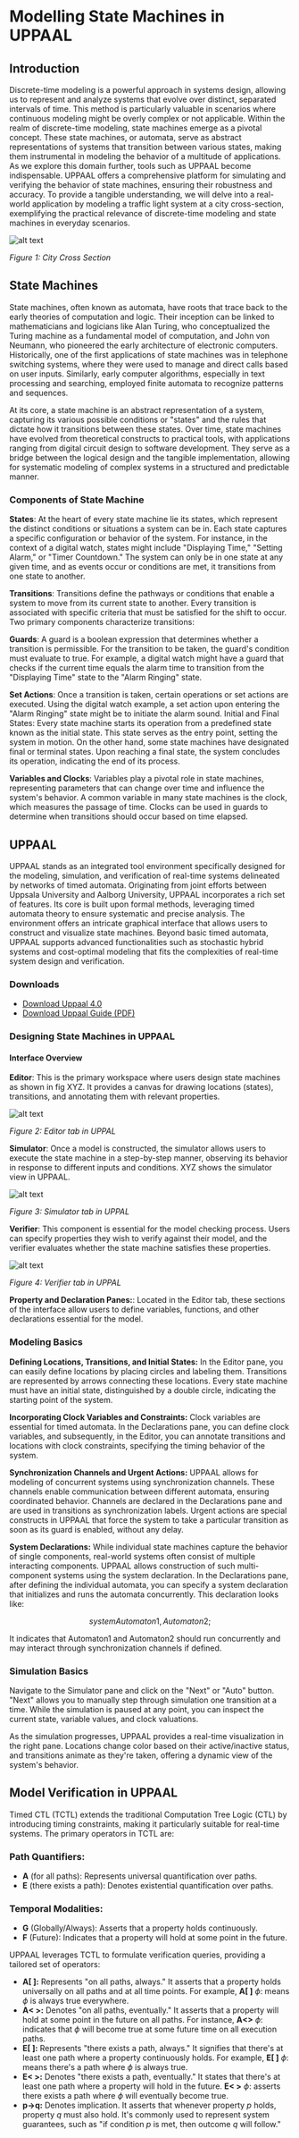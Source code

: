 # Modelling State Machines in UPPAAL

## Introduction

Discrete-time modeling is a powerful approach in systems design, allowing us to represent and analyze systems that evolve over distinct, separated intervals of time. This method is particularly valuable in scenarios where continuous modeling might be overly complex or not applicable. Within the realm of discrete-time modeling, state machines emerge as a pivotal concept. These state machines, or automata, serve as abstract representations of systems that transition between various states, making them instrumental in modeling the behavior of a multitude of applications. As we explore this domain further, tools such as UPPAAL become indispensable. UPPAAL offers a comprehensive platform for simulating and verifying the behavior of state machines, ensuring their robustness and accuracy. To provide a tangible understanding, we will delve into a real-world application by modeling a traffic light system at a city cross-section, exemplifying the practical relevance of discrete-time modeling and state machines in everyday scenarios.

![alt text](images/Cross-section.png)

_Figure 1: City Cross Section_

## State Machines

State machines, often known as automata, have roots that trace back to the early theories of computation and logic. Their inception can be linked to mathematicians and logicians like Alan Turing, who conceptualized the Turing machine as a fundamental model of computation, and John von Neumann, who pioneered the early architecture of electronic computers. Historically, one of the first applications of state machines was in telephone switching systems, where they were used to manage and direct calls based on user inputs. Similarly, early computer algorithms, especially in text processing and searching, employed finite automata to recognize patterns and sequences.

At its core, a state machine is an abstract representation of a system, capturing its various possible conditions or "states" and the rules that dictate how it transitions between these states. Over time, state machines have evolved from theoretical constructs to practical tools, with applications ranging from digital circuit design to software development. They serve as a bridge between the logical design and the tangible implementation, allowing for systematic modeling of complex systems in a structured and predictable manner.

### Components of State Machine

**States**: At the heart of every state machine lie its states, which represent the distinct conditions or situations a system can be in. Each state captures a specific configuration or behavior of the system. For instance, in the context of a digital watch, states might include "Displaying Time," "Setting Alarm," or "Timer Countdown." The system can only be in one state at any given time, and as events occur or conditions are met, it transitions from one state to another.

**Transitions**: Transitions define the pathways or conditions that enable a system to move from its current state to another. Every transition is associated with specific criteria that must be satisfied for the shift to occur. Two primary components characterize transitions:

**Guards**: A guard is a boolean expression that determines whether a transition is permissible. For the transition to be taken, the guard's condition must evaluate to true. For example, a digital watch might have a guard that checks if the current time equals the alarm time to transition from the "Displaying Time" state to the "Alarm Ringing" state.

**Set Actions**: Once a transition is taken, certain operations or set actions are executed. Using the digital watch example, a set action upon entering the "Alarm Ringing" state might be to initiate the alarm sound.
Initial and Final States: Every state machine starts its operation from a predefined state known as the initial state. This state serves as the entry point, setting the system in motion. On the other hand, some state machines have designated final or terminal states. Upon reaching a final state, the system concludes its operation, indicating the end of its process.

**Variables and Clocks**: Variables play a pivotal role in state machines, representing parameters that can change over time and influence the system's behavior. A common variable in many state machines is the clock, which measures the passage of time. Clocks can be used in guards to determine when transitions should occur based on time elapsed.

## UPPAAL

UPPAAL stands as an integrated tool environment specifically designed for the modeling, simulation, and verification of real-time systems delineated by networks of timed automata.
Originating from joint efforts between Uppsala University and Aalborg University, UPPAAL incorporates a rich set of features.
Its core is built upon formal methods, leveraging timed automata theory to ensure systematic and precise analysis.
The environment offers an intricate graphical interface that allows users to construct and visualize state machines.
Beyond basic timed automata, UPPAAL supports advanced functionalities such as stochastic hybrid systems and cost-optimal modeling that fits the complexities of real-time system design and verification.

### Downloads

- [Download Uppaal 4.0](https://www.it.uu.se/research/group/darts/uppaal/download.html)
- [Download Uppaal Guide (PDF)](UppaalGuide.pdf)

### Designing State Machines in UPPAAL

#### Interface Overview

**Editor**: This is the primary workspace where users design state machines as shown in fig XYZ. It provides a canvas for drawing locations (states), transitions, and annotating them with relevant properties.

![alt text](images/uppaal_editor.png)

_Figure 2: Editor tab in UPPAL_

**Simulator**: Once a model is constructed, the simulator allows users to execute the state machine in a step-by-step manner, observing its behavior in response to different inputs and conditions. XYZ shows the simulator view in UPPAAL.

![alt text](images/uppaal_sim.png)

_Figure 3: Simulator tab in UPPAL_

**Verifier**: This component is essential for the model checking process. Users can specify properties they wish to verify against their model, and the verifier evaluates whether the state machine satisfies these properties.

![alt text](images/uppaal_verifier.png)

_Figure 4: Verifier tab in UPPAL_

**Property and Declaration Panes:**: Located in the Editor tab, these sections of the interface allow users to define variables, functions, and other declarations essential for the model.

### Modeling Basics

**Defining Locations, Transitions, and Initial States:** In the Editor pane, you can easily define locations by placing circles and labeling them. Transitions are represented by arrows connecting these locations. Every state machine must have an initial state, distinguished by a double circle, indicating the starting point of the system.

**Incorporating Clock Variables and Constraints:** Clock variables are essential for timed automata. In the Declarations pane, you can define clock variables, and subsequently, in the Editor, you can annotate transitions and locations with clock constraints, specifying the timing behavior of the system.

**Synchronization Channels and Urgent Actions:** UPPAAL allows for modeling of concurrent systems using synchronization channels. These channels enable communication between different automata, ensuring coordinated behavior. Channels are declared in the Declarations pane and are used in transitions as synchronization labels. Urgent actions are special constructs in UPPAAL that force the system to take a particular transition as soon as its guard is enabled, without any delay.

**System Declarations:** While individual state machines capture the behavior of single components, real-world systems often consist of multiple interacting components. UPPAAL allows construction of such multi-component systems using the system declaration.
In the Declarations pane, after defining the individual automata, you can specify a system declaration that initializes and runs the automata concurrently. This declaration looks like:

$$ system Automaton1, Automaton2; $$

It indicates that Automaton1 and Automaton2 should run concurrently and may interact through synchronization channels if defined.

### Simulation Basics

Navigate to the Simulator pane and click on the "Next" or "Auto" button. "Next" allows you to manually step through simulation one transition at a time. While the simulation is paused at any point, you can inspect the current state, variable values, and clock valuations.

As the simulation progresses, UPPAAL provides a real-time visualization in the right pane. Locations change color based on their active/inactive status, and transitions animate as they're taken, offering a dynamic view of the system's behavior.

## Model Verification in UPPAAL

Timed CTL (TCTL) extends the traditional Computation Tree Logic (CTL) by introducing timing constraints, making it particularly suitable for real-time systems. The primary operators in TCTL are:

### Path Quantifiers:

- **A** (for all paths): Represents universal quantification over paths.
- **E** (there exists a path): Denotes existential quantification over paths.

### Temporal Modalities:

- **G** (Globally/Always): Asserts that a property holds continuously.
- **F** (Future): Indicates that a property will hold at some point in the future.

UPPAAL leverages TCTL to formulate verification queries, providing a tailored set of operators:

- **A[ ]:** Represents "on all paths, always." It asserts that a property holds universally on all paths and at all time points.
  For example, **A[ ]** $\phi$: means $\phi$ is always true everywhere.
- **A< >:** Denotes "on all paths, eventually." It asserts that a property will hold at some point in the future on all paths.
  For instance, **A<>** $\phi$: indicates that $\phi$ will become true at some future time on all execution paths.
- **E[ ]:** Represents "there exists a path, always." It signifies that there's at least one path where a property continuously holds. For example, **E[ ]** $\phi$: means there's a path where $\phi$ is always true.
- **E< >:** Denotes "there exists a path, eventually." It states that there's at least one path where a property will hold in the future. **E< >** $\phi$: asserts there exists a path where $\phi$ will eventually become true.
- **p->q:** Denotes implication. It asserts that whenever property $p$ holds, property $q$ must also hold. It's commonly used to represent system guarantees, such as "if condition $p$ is met, then outcome $q$ will follow."
